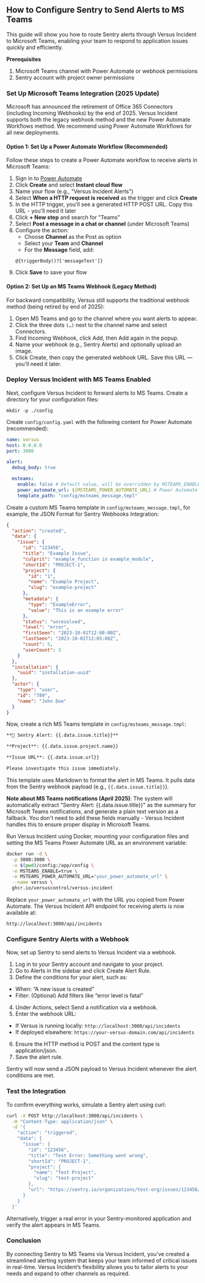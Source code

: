 ## How to Configure Sentry to Send Alerts to MS Teams

This guide will show you how to route Sentry alerts through Versus Incident to Microsoft Teams, enabling your team to respond to application issues quickly and efficiently.

**Prerequisites**
1. Microsoft Teams channel with Power Automate or webhook permissions
2. Sentry account with project owner permissions

### Set Up Microsoft Teams Integration (2025 Update)

Microsoft has announced the retirement of Office 365 Connectors (including Incoming Webhooks) by the end of 2025. Versus Incident supports both the legacy webhook method and the new Power Automate Workflows method. We recommend using Power Automate Workflows for all new deployments.

#### Option 1: Set Up a Power Automate Workflow (Recommended)

Follow these steps to create a Power Automate workflow to receive alerts in Microsoft Teams:

1. Sign in to [Power Automate](https://flow.microsoft.com/)
2. Click **Create** and select **Instant cloud flow**
3. Name your flow (e.g., "Versus Incident Alerts")
4. Select **When a HTTP request is received** as the trigger and click **Create**
5. In the HTTP trigger, you'll see a generated HTTP POST URL. Copy this URL - you'll need it later
6. Click **+ New step** and search for "Teams"
7. Select **Post a message in a chat or channel** (under Microsoft Teams)
8. Configure the action:
   - Choose **Channel** as the Post as option
   - Select your **Team** and **Channel**
   - For the **Message** field, add:
   ```
   @{triggerBody()?['messageText']}
   ```
9. Click **Save** to save your flow

#### Option 2: Set Up an MS Teams Webhook (Legacy Method)

For backward compatibility, Versus still supports the traditional webhook method (being retired by end of 2025):

1. Open MS Teams and go to the channel where you want alerts to appear.
2. Click the three dots `(…)` next to the channel name and select Connectors.
3. Find Incoming Webhook, click Add, then Add again in the popup.
4. Name your webhook (e.g., Sentry Alerts) and optionally upload an image.
5. Click Create, then copy the generated webhook URL. Save this URL — you'll need it later.

### Deploy Versus Incident with MS Teams Enabled

Next, configure Versus Incident to forward alerts to MS Teams. Create a directory for your configuration files:

```
mkdir -p ./config
```

Create `config/config.yaml` with the following content for Power Automate (recommended):

```yaml
name: versus
host: 0.0.0.0
port: 3000

alert:
  debug_body: true

  msteams:
    enable: false # Default value, will be overridden by MSTEAMS_ENABLE env var
    power_automate_url: ${MSTEAMS_POWER_AUTOMATE_URL} # Power Automate HTTP trigger URL
    template_path: "config/msteams_message.tmpl"
```

Create a custom MS Teams template in `config/msteams_message.tmpl`, for example, the JSON Format for Sentry Webhooks Integration:

```json
{
  "action": "created",
  "data": {
    "issue": {
      "id": "123456",
      "title": "Example Issue",
      "culprit": "example_function in example_module",
      "shortId": "PROJECT-1",
      "project": {
        "id": "1",
        "name": "Example Project",
        "slug": "example-project"
      },
      "metadata": {
        "type": "ExampleError",
        "value": "This is an example error"
      },
      "status": "unresolved",
      "level": "error",
      "firstSeen": "2023-10-01T12:00:00Z",
      "lastSeen": "2023-10-01T12:05:00Z",
      "count": 5,
      "userCount": 3
    }
  },
  "installation": {
    "uuid": "installation-uuid"
  },
  "actor": {
    "type": "user",
    "id": "789",
    "name": "John Doe"
  }
}
```

Now, create a rich MS Teams template in `config/msteams_message.tmpl`:

```markdown
**🚨 Sentry Alert: {{.data.issue.title}}**

**Project**: {{.data.issue.project.name}}

**Issue URL**: {{.data.issue.url}}

Please investigate this issue immediately.
```

This template uses Markdown to format the alert in MS Teams. It pulls data from the Sentry webhook payload (e.g., `{{.data.issue.title}}`).

**Note about MS Teams notifications (April 2025)**: The system will automatically extract "Sentry Alert: {{.data.issue.title}}" as the summary for Microsoft Teams notifications, and generate a plain text version as a fallback. You don't need to add these fields manually - Versus Incident handles this to ensure proper display in Microsoft Teams.

Run Versus Incident using Docker, mounting your configuration files and setting the MS Teams Power Automate URL as an environment variable:

```bash
docker run -d \
  -p 3000:3000 \
  -v $(pwd)/config:/app/config \
  -e MSTEAMS_ENABLE=true \
  -e MSTEAMS_POWER_AUTOMATE_URL="your_power_automate_url" \
  --name versus \
  ghcr.io/versuscontrol/versus-incident
```

Replace `your_power_automate_url` with the URL you copied from Power Automate. The Versus Incident API endpoint for receiving alerts is now available at:

```
http://localhost:3000/api/incidents
```

### Configure Sentry Alerts with a Webhook

Now, set up Sentry to send alerts to Versus Incident via a webhook.

1. Log in to your Sentry account and navigate to your project.
2. Go to Alerts in the sidebar and click Create Alert Rule.
3. Define the conditions for your alert, such as:
+ When: “A new issue is created”
+ Filter: (Optional) Add filters like “error level is fatal”
4. Under Actions, select Send a notification via a webhook.
5. Enter the webhook URL:
+ If Versus is running locally: `http://localhost:3000/api/incidents`
+ If deployed elsewhere: `https://your-versus-domain.com/api/incidents`
6. Ensure the HTTP method is POST and the content type is application/json.
7. Save the alert rule.

Sentry will now send a JSON payload to Versus Incident whenever the alert conditions are met.

### Test the Integration

To confirm everything works, simulate a Sentry alert using curl:

```bash
curl -X POST http://localhost:3000/api/incidents \
  -H "Content-Type: application/json" \
  -d '{
    "action": "triggered",
    "data": {
      "issue": {
        "id": "123456",
        "title": "Test Error: Something went wrong",
        "shortId": "PROJECT-1",
        "project": {
          "name": "Test Project",
          "slug": "test-project"
        },
        "url": "https://sentry.io/organizations/test-org/issues/123456/"
      }
    }
  }'
```

Alternatively, trigger a real error in your Sentry-monitored application and verify the alert appears in MS Teams.

### Conclusion

By connecting Sentry to MS Teams via Versus Incident, you’ve created a streamlined alerting system that keeps your team informed of critical issues in real-time. Versus Incident’s flexibility allows you to tailor alerts to your needs and expand to other channels as required.
